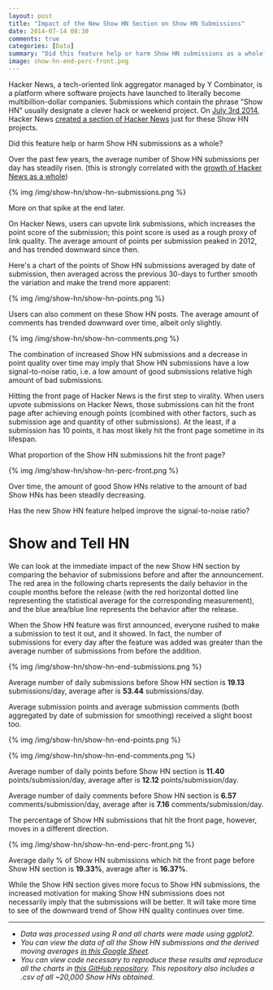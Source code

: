 ```yaml
---
layout: post
title: "Impact of the New Show HN Section on Show HN Submissions"
date: 2014-07-14 08:30
comments: true
categories: [Data]
summary: "Did this feature help or harm Show HN submissions as a whole?"
image: show-hn-end-perc-front.png
---
```


Hacker News, a tech-oriented link aggregator managed by Y Combinator, is a platform where software projects have launched to literally become multibillion-dollar companies. Submissions which contain the phrase "Show HN" usually designate a clever hack or weekend project. On [July 3rd 2014](http://blog.ycombinator.com/make-things-and-show-them), Hacker News [created a section of Hacker News](https://news.ycombinator.com/show) just for these Show HN projects.

Did this feature help or harm Show HN submissions as a whole?

Over the past few years, the average number of Show HN submissions per day has steadily risen. (this is strongly correlated with the [growth of Hacker News as a whole](http://minimaxir.com/2014/02/hacking-hacker-news/))

{% img /img/show-hn/show-hn-submissions.png %}

More on that spike at the end later.

On Hacker News, users can upvote link submissions, which increases the point score of the submission; this point score is used as a rough proxy of link quality. The average amount of points per submission peaked in 2012, and has trended downward since then.

Here's a chart of the points of Show HN submissions averaged by date of submission, then averaged across the previous 30-days to further smooth the variation and make the trend more apparent:

{% img /img/show-hn/show-hn-points.png %}

Users can also comment on these Show HN posts. The average amount of comments has trended downward over time, albeit only slightly.

{% img /img/show-hn/show-hn-comments.png %}

The combination of increased Show HN submissions and a decrease in point quality over time may imply that Show HN submissions have a low signal-to-noise ratio, i.e. a low amount of good submissions relative high amount of bad submissions.

Hitting the front page of Hacker News is the first step to virality. When users upvote submissions on Hacker News, those submissions can hit the front page after achieving enough points (combined with other factors, such as submission age and quantity of other submissions). At the least, if a submission has 10 points, it has most likely hit the front page sometime in its lifespan.

What proportion of the Show HN submissions hit the front page?

{% img /img/show-hn/show-hn-perc-front.png %}

Over time, the amount of good Show HNs relative to the amount of bad Show HNs has been steadily decreasing.

Has the new Show HN feature helped improve the signal-to-noise ratio?

# Show and Tell HN

We can look at the immediate impact of the new Show HN section by comparing the behavior of submissions before and after the announcement. The red area in the following charts represents the daily behavior in the couple months before the release (with the red horizontal dotted line representing the statistical average for the corresponding measurement), and the blue area/blue line represents the behavior after the release.

When the Show HN feature was first announced, everyone rushed to make a submission to test it out, and it showed. In fact, the number of submissions for every day after the feature was added was greater than the average number of submissions from before the addition.

{% img /img/show-hn/show-hn-end-submissions.png %}

Average number of daily submissions before Show HN section is **19.13** submissions/day, average after is **53.44** submissions/day.

Average submission points and average submission comments (both aggregated by date of submission for smoothing) received a slight boost too.

{% img /img/show-hn/show-hn-end-points.png %}

{% img /img/show-hn/show-hn-end-comments.png %}

Average number of daily points before Show HN section is **11.40** points/submission/day, average after is **12.12** points/submission/day.

Average number of daily comments before Show HN section is **6.57** comments/submission/day, average after is **7.16** comments/submission/day.

The percentage of Show HN submissions that hit the front page, however, moves in a different direction.

{% img /img/show-hn/show-hn-end-perc-front.png %}

Average daily % of Show HN submissions which hit the front page before Show HN section is **19.33%**, average after is **16.37%**.

While the Show HN section gives more focus to Show HN submissions, the increased motivation for making Show HN submissions does not necessarily imply that the submissions will be better. It will take more time to see of the downward trend of Show HN quality continues over time.

---

* *Data was processed using R and all charts were made using ggplot2.*
* *You can view the data of all the Show HN submissions and the derived moving averages [in this Google Sheet](https://docs.google.com/spreadsheets/d/1JHIlzYdsavWnw8Y5efHrOHCo3-WFGtIosJ2WqIV_Bn4/edit?usp=sharing).*
* *You can view code necessary to reproduce these results  and reproduce all the charts in [this GitHub repository](https://github.com/minimaxir/show-hn). This repository also includes a .csv of all ~20,000 Show HNs obtained.*